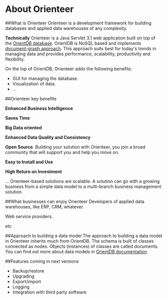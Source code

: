# About Orienteer

##What is Orienteer
Orienteer is a development framework for building databases and applied data warehouses of any complexity. 

**Technically** Orienteer is a Java Servlet 3.1 web application built on top of the [OrientDB database](http://orientdb.com/). OrientDB is NoSQL based and implements [document-graph approach](http://orientdb.com/docs/last/Tutorial-Introduction-to-the-NoSQL-world.html). This approach suits best for today's trends in managing data and provides performance, scalability, productivity and flexibility.

On the top of OrientDB, Orienteer adds the following benefits:
* GUI for managing the database.
* Visualization of data.
* ...

##Orienteer key benefits

**Enhanced Business Intelligence**

**Saves Time**

**Big Data oriented**

**Enhanced Data Quality and Consistency**

**Open Source**. Building your solution with Orienteer, you join a broad community that will support you and help you move on.

**Easy to Install and Use**

**High Return on Investment**

... Orienteer-based solutions are scalable. A solution can go with a growing business from a simple data model to a multi-branch business management solution.

##What businesses can enjoy Orienteer
Developers of applied data warehouses, like ERP, CRM, whatever.

Web service providers.

etc

##Approach to building a data model
The approach to building a data model in Orienteer inherits much from OrientDB. The schema is built of classes connected as nodes. Objects (instances) of classes are called documents. You can find out more about data models in [OrientDB documentation](http://orientdb.com/docs/last/).


##Features coming in next versions

* Backup/restore
* Upgrading
* Export/import
* Logging
* Integration with third party software
